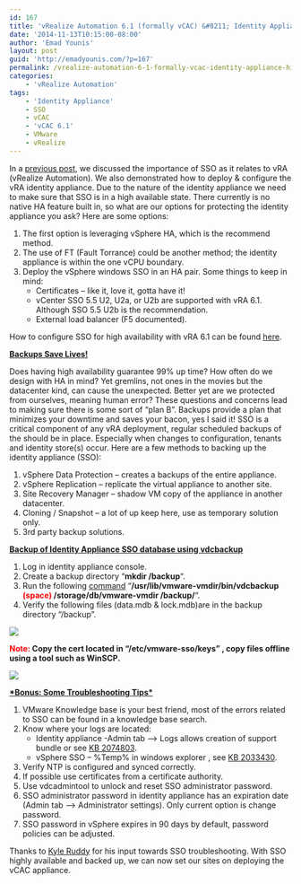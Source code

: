 ```yaml
---
id: 167
title: 'vRealize Automation 6.1 (formally vCAC) &#8211; Identity Appliance High Availability &#038; Backup'
date: '2014-11-13T10:15:00-08:00'
author: 'Emad Younis'
layout: post
guid: 'http://emadyounis.com/?p=167'
permalink: /vrealize-automation-6-1-formally-vcac-identity-appliance-high-availability-backup/
categories:
    - 'vRealize Automation'
tags:
    - 'Identity Appliance'
    - SSO
    - vCAC
    - 'vCAC 6.1'
    - VMware
    - vRealize
---
```


In a [previous post](http://emadyounis.com/vrealize-automation/vrealize-automation-6-1-formally-vcloud-automation-center-identity-appliance-deployment-configuration/ "vRealize Automation 6.1 (formally vCloud Automation Center) – Identity Appliance – Deployment / Configuration"), we discussed the importance of SSO as it relates to vRA (vRealize Automation). We also demonstrated how to deploy &amp; configure the vRA identity appliance. Due to the nature of the identity appliance we need to make sure that SSO is in a high available state. There currently is no native HA feature built in, so what are our options for protecting the identity appliance you ask? Here are some options:

1. The first option is leveraging vSphere HA, which is the recommend method.
2. The use of FT (Fault Torrance) could be another method; the identity appliance is within the one vCPU boundary.
3. Deploy the vSphere windows SSO in an HA pair. Some things to keep in mind: 
    - Certificates – like it, love it, gotta have it!
    - vCenter SSO 5.5 U2, U2a, or U2b are supported with vRA 6.1. Although SSO 5.5 U2b is the recommendation.
    - External load balancer (F5 documented).

How to configure SSO for high availability with vRA 6.1 can be found [here](http://www.vmware.com/files/pdf/products/vCloud/VMW-vRealize-Automation-61-Deployment-Guide-HA-Configurations.pdf).

<span style="text-decoration: underline;">**Backups Save Lives!**</span>

Does having high availability guarantee 99% up time? How often do we design with HA in mind? Yet gremlins, not ones in the movies but the datacenter kind, can cause the unexpected. Better yet are we protected from ourselves, meaning human error? These questions and concerns lead to making sure there is some sort of “plan B”. Backups provide a plan that minimizes your downtime and saves your bacon, yes I said it! SSO is a critical component of any vRA deployment, regular scheduled backups of the should be in place. Especially when changes to configuration, tenants and identity store(s) occur. Here are a few methods to backing up the identity appliance (SSO):

1. vSphere Data Protection – creates a backups of the entire appliance.
2. vSphere Replication – replicate the virtual appliance to another site.
3. Site Recovery Manager – shadow VM copy of the appliance in another datacenter.
4. Cloning / Snapshot – a lot of up keep here, use as temporary solution only.
5. 3rd party backup solutions.

<span style="text-decoration: underline;">**Backup of Identity Appliance SSO database using vdcbackup**</span>

1. Log in identity appliance console.
2. Create a backup directory “**mkdir /backup**“.
3. Run the following [command](http://emadyounis.com/wp-content/uploads/2014/11/Identity-Appliance-DB-backup.jpg) “**/usr/lib/vmware-vmdir/bin/vdcbackup <span style="color: #ff0000;">(space)</span> /storage/db/vmware-vmdir /backup/**“.
4. Verify the following files (data.mdb &amp; lock.mdb)are in the backup directory “/backup”.

[![](https://younise.github.io/assets/img/2014/11/Identity-Appliance-DB-backup-2.jpg?resize=312%2C32)](https://younise.github.io/assets/img/2014/11/Identity-Appliance-DB-backup-2.jpg)

**<span style="color: #ff0000;">Note:</span> Copy the cert located in “/etc/vmware-sso/keys” , copy files offline using a tool such as WinSCP.**

**![](https://younise.github.io/assets/img/2014/11/Backup1.jpeg?resize=259%2C194)**

<span style="text-decoration: underline;">**\*Bonus: Some Troubleshooting Tips\***</span>

1. VMware Knowledge base is your best friend, most of the errors related to SSO can be found in a knowledge base search.
2. Know where your logs are located: 
    - Identity appliance -Admin tab –&gt; Logs allows creation of support bundle or see [KB 2074803](http://kb.vmware.com/selfservice/search.do?cmd=displayKC&docType=kc&docTypeID=DT_KB_1_1&externalId=2074803).
    - vSphere SSO – %Temp% in windows explorer , see [KB 2033430](http://kb.vmware.com/selfservice/search.do?cmd=displayKC&docType=kc&docTypeID=DT_KB_1_1&externalId=2033430).
3. Verify NTP is configured and synced correctly.
4. If possible use certificates from a certificate authority.
5. Use vdcadmintool to unlock and reset SSO administrator password.
6. SSO administrator password in identity appliance has an expiration date (Admin tab –&gt; Administrator settings). Only current option is change password.
7. SSO password in vSphere expires in 90 days by default, password policies can be adjusted.

Thanks to [Kyle Ruddy](https://twitter.com/RuddyVCP) for his input towards SSO troubleshooting. With SSO highly available and backed up, we can now set our sites on deploying the vCAC appliance.
